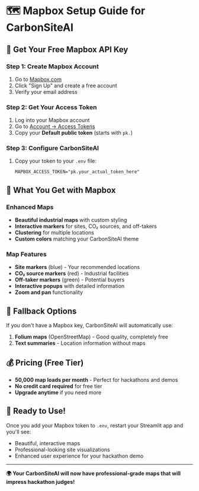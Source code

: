 # 🗺️ Mapbox Setup Guide for CarbonSiteAI

## 🚀 **Get Your Free Mapbox API Key**

### **Step 1: Create Mapbox Account**
1. Go to [Mapbox.com](https://www.mapbox.com/)
2. Click "Sign Up" and create a free account
3. Verify your email address

### **Step 2: Get Your Access Token**
1. Log into your Mapbox account
2. Go to [Account → Access Tokens](https://account.mapbox.com/access-tokens/)
3. Copy your **Default public token** (starts with `pk.`)

### **Step 3: Configure CarbonSiteAI**
1. Copy your token to your `.env` file:
   ```env
   MAPBOX_ACCESS_TOKEN="pk.your_actual_token_here"
   ```

## 🎯 **What You Get with Mapbox**

### **Enhanced Maps**
- **Beautiful industrial maps** with custom styling
- **Interactive markers** for sites, CO₂ sources, and off-takers
- **Clustering** for multiple locations
- **Custom colors** matching your CarbonSiteAI theme

### **Map Features**
- **Site markers** (blue) - Your recommended locations
- **CO₂ source markers** (red) - Industrial facilities
- **Off-taker markers** (green) - Potential buyers
- **Interactive popups** with detailed information
- **Zoom and pan** functionality

## 🔧 **Fallback Options**

If you don't have a Mapbox key, CarbonSiteAI will automatically use:
1. **Folium maps** (OpenStreetMap) - Good quality, completely free
2. **Text summaries** - Location information without maps

## 💰 **Pricing (Free Tier)**
- **50,000 map loads per month** - Perfect for hackathons and demos
- **No credit card required** for free tier
- **Upgrade anytime** if you need more

## 🎉 **Ready to Use!**

Once you add your Mapbox token to `.env`, restart your Streamlit app and you'll see:
- Beautiful, interactive maps
- Professional-looking site visualizations
- Enhanced user experience for your hackathon demo

---

**🌍 Your CarbonSiteAI will now have professional-grade maps that will impress hackathon judges!**
